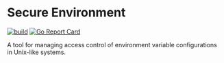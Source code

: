 # Secure Environment
[![build](https://github.com/reshifr/secure-env/actions/workflows/test.yml/badge.svg?branch=master)](https://github.com/reshifr/secure-env/actions/workflows/test.yml)
[![Go Report Card](https://goreportcard.com/badge/github.com/reshifr/secure-env)](https://goreportcard.com/report/github.com/reshifr/secure-env)

A tool for managing access control of environment variable configurations in Unix-like systems.
